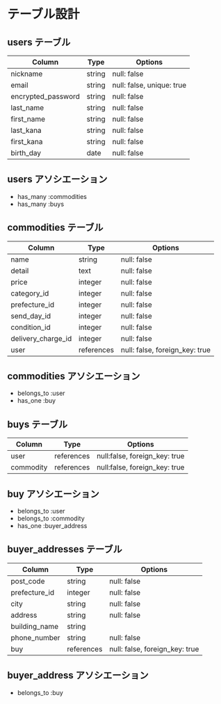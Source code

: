 # テーブル設計

## users テーブル

| Column               | Type    | Options     |
| -------------------- | ------  | ----------- |
| nickname             | string  | null: false |
| email                | string  | null: false, unique: true|
| encrypted_password   | string  | null: false |
| last_name            | string  | null: false |
| first_name           | string  | null: false |
| last_kana            | string  | null: false |
| first_kana           | string  | null: false |
| birth_day            | date    | null: false |

## users アソシエーション

- has_many :commodities
- has_many :buys

## commodities テーブル

| Column             | Type       | Options     |
| ------------------ | ---------- | ----------- |
| name               | string     | null: false |
| detail             | text       | null: false |
| price              | integer    | null: false |
| category_id        | integer    | null: false |
| prefecture_id      | integer    | null: false |
| send_day_id        | integer    | null: false |
| condition_id       | integer    | null: false |
| delivery_charge_id | integer    | null: false |
| user               | references | null: false, foreign_key: true|

## commodities アソシエーション

- belongs_to :user
- has_one :buy

## buys テーブル

| Column             | Type       | Options     |
| ------------------ | ---------- | ----------- |
| user               | references | null:false, foreign_key: true|
| commodity          | references | null:false, foreign_key: true|

## buy アソシエーション

- belongs_to :user
- belongs_to :commodity
- has_one :buyer_address

## buyer_addresses テーブル

| Column             | Type      | Options     |
| ------------------ | --------- | ----------- |
| post_code          | string    | null: false |
| prefecture_id      | integer   | null: false |
| city               | string    | null: false |
| address            | string    | null: false |
| building_name      | string    |             |
| phone_number       | string    | null: false |
| buy                | references| null: false, foreign_key: true|

## buyer_address アソシエーション

- belongs_to :buy

